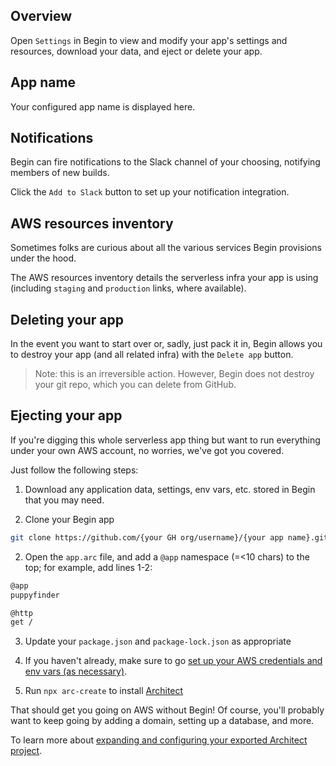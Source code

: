 ## Overview

Open `Settings` in Begin to view and modify your app's settings and resources, download your data, and eject or delete your app.


## App name

Your configured app name is displayed here.


## Notifications

Begin can fire notifications to the Slack channel of your choosing, notifying members of new builds.

Click the `Add to Slack` button to set up your notification integration.


## AWS resources inventory

Sometimes folks are curious about all the various services Begin provisions under the hood.

The AWS resources inventory details the serverless infra your app is using (including `staging` and `production` links, where available).


## Deleting your app

In the event you want to start over or, sadly, just pack it in, Begin allows you to destroy your app (and all related infra) with the `Delete app` button.

> Note: this is an irreversible action. However, Begin does not destroy your git repo, which you can delete from GitHub.


## Ejecting your app

If you're digging this whole serverless app thing but want to run everything under your own AWS account, no worries, we've got you covered.

Just follow the following steps:

1. Download any application data, settings, env vars, etc. stored in Begin that you may need.

2. Clone your Begin app

```bash
git clone https://github.com/{your GH org/username}/{your app name}.git
```

2. Open the `app.arc` file, and add a `@app` namespace (=<10 chars) to the top; for example, add lines 1-2:

```bash
@app
puppyfinder

@http
get /
```

3. Update your `package.json` and `package-lock.json` as appropriate

4. If you haven't already, make sure to go [set up your AWS credentials and env vars (as necessary)](https://arc.codes/quickstart).

5. Run `npx arc-create` to install [Architect](https://arc.codes/)

That should get you going on AWS without Begin! Of course, you'll probably want to keep going by adding a domain, setting up a database, and more.

To learn more about [expanding and configuring your exported Architect project](https://arc.codes/).

